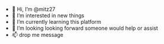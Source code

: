 - 👋 Hi, I’m @mitz27
- 👀 I’m interested in new things
- 🌱 I’m currently learning this platform
- 💞️ I’m looking looking forward someone would help or assist
- 📫 drop me message

<!---
mitz27/mitz27 is a ✨ special ✨ repository because its `README.md` (this file) appears on your GitHub profile.
You can click the Preview link to take a look at your changes.
--->
